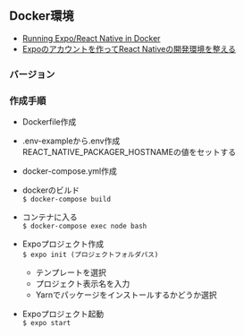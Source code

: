## Docker環境
- [Running Expo/React Native in Docker](https://medium.com/@hmajid2301/running-expo-react-native-in-docker-ff9c4f2a4388)
- [Expoのアカウントを作ってReact Nativeの開発環境を整える](https://qiita.com/hitotch/items/ea4de1ed408a9ca14fce#expo%E3%83%97%E3%83%AD%E3%82%B8%E3%82%A7%E3%82%AF%E3%83%88%E3%82%92%E4%BD%9C%E6%88%90%E3%81%99%E3%82%8B)

### バージョン


### 作成手順
- Dockerfile作成

- .env-exampleから.env作成  
REACT_NATIVE_PACKAGER_HOSTNAMEの値をセットする

- docker-compose.yml作成

- dockerのビルド  
`$ docker-compose build`

- コンテナに入る  
`$ docker-compose exec node bash`

- Expoプロジェクト作成  
`$ expo init (プロジェクトフォルダパス)`
  - テンプレートを選択
  - プロジェクト表示名を入力
  - Yarnでパッケージをインストールするかどうか選択

- Expoプロジェクト起動  
`$ expo start`
